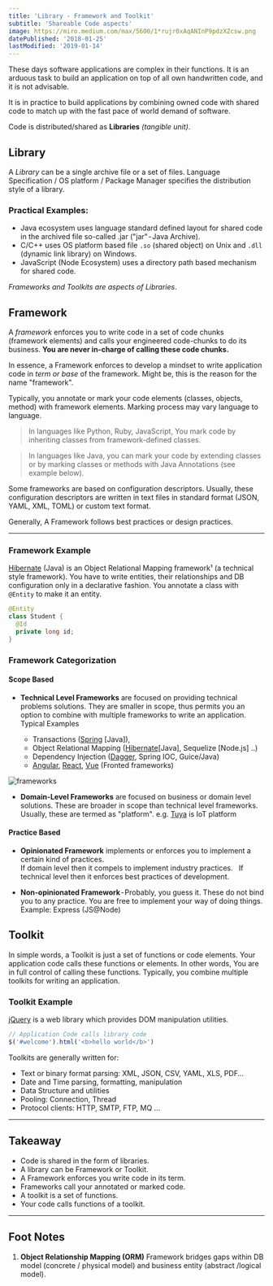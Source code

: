 ```yaml
---
title: 'Library - Framework and Toolkit'
subtitle: 'Shareable Code aspects'
image: https://miro.medium.com/max/5600/1*rujr0xAqANInP9pdzXZcsw.png
datePublished: '2018-01-25'
lastModified: '2019-01-14'
---
```


These days software applications are complex in their functions. It is an arduous task to build an application on top of all own handwritten code, and it is not advisable.

It is in practice to build applications by combining owned code with shared code to match up with the fast pace of world demand of software.

Code is distributed/shared as **Libraries** _(tangible unit)_.

## Library

A _Library_ can be a single archive file or a set of files. Language Specification / OS platform / Package Manager specifies the distribution style of a library.

### Practical Examples:

- Java ecosystem uses language standard defined layout for shared code in the archived file so-called .jar ("jar" - Java Archive).
- C/C++ uses OS platform based file `.so` (shared object) on Unix and `.dll` (dynamic link library) on Windows.
- JavaScript (Node Ecosystem) uses a directory path based mechanism for shared code.

_Frameworks and Toolkits are aspects of Libraries_.

## Framework

A _framework_ enforces you to write code in a set of code chunks (framework elements) and calls your engineered code-chunks to do its business. **You are never in-charge of calling these code chunks.**

In essence, a Framework enforces to develop a mindset to write application code in _term or base_ of the framework. Might be, this is the reason for the name "framework".

Typically, you annotate or mark your code elements (classes, objects, method) with framework elements. Marking process may vary language to language.

> In languages like Python, Ruby, JavaScript, You mark code by inheriting classes from framework-defined classes.

> In languages like Java, you can mark your code by extending classes or by marking classes or methods with Java Annotations (see example below).

Some frameworks are based on configuration descriptors. Usually, these configuration descriptors are written in text files in standard format (JSON, YAML, XML, TOML) or custom text format.

Generally, A Framework follows best practices or design practices.

---

### Framework Example

[Hibernate](https://hibernate.org/) (Java) is an Object Relational Mapping framework¹ (a technical style framework). You have to write entities, their relationships and DB configuration only in a declarative fashion.
You annotate a class with `@Entity` to make it an entity.

```java
@Entity
class Student {
  @Id
  private long id;
}
```

### Framework Categorization

#### Scope Based

- **Technical Level Frameworks** are focused on providing technical problems solutions. They are smaller in scope, thus permits you an option to combine with multiple frameworks to write an application.
  Typical Examples

  - Transactions ([Spring](https://spring.io/) [Java]),
  - Object Relational Mapping ([Hibernate](https://hibernate.org/)[Java], Sequelize [Node.js] ..)
  - Dependency Injection ([Dagger](https://dagger.dev/), Spring IOC, Guice/Java)
  - [Angular](https://angular.io/), [React](https://reactjs.org/), [Vue](https://vuejs.org/) (Fronted frameworks)

![frameworks](https://miro.medium.com/max/5600/1*rujr0xAqANInP9pdzXZcsw.png)

- **Domain-Level Frameworks** are focused on business or domain level solutions. These are broader in scope than technical level frameworks. 
  Usually, these are termed as "platform".
  e.g. [Tuya](https://en.tuya.com/) is IoT platform

#### Practice Based

- **Opinionated Framework** implements or enforces you to implement a certain kind of practices.   
  If domain level then it compels to implement industry practices.  
  If technical level then it enforces best practices of development.

- **Non-opinionated Framework** - Probably, you guess it. These do not bind you to any practice. You are free to implement your way of doing things. Example: Express (JS@Node)

## Toolkit

In simple words, a Toolkit is just a set of functions or code elements.
Your application code calls these functions or elements. In other words, You are in full control of calling these functions. Typically, you combine multiple toolkits for writing an application.

### Toolkit Example 

[jQuery](https://jquery.com/) is a web library which provides DOM manipulation utilities.

```javascript
// Application Code calls library code
$('#welcome').html('<b>hello world</b>')
```

Toolkits are generally written for:

- Text or binary format parsing: XML, JSON, CSV, YAML, XLS, PDF…
- Date and Time parsing, formatting, manipulation
- Data Structure and utilities
- Pooling: Connection, Thread
- Protocol clients: HTTP, SMTP, FTP, MQ …

---

## Takeaway

- Code is shared in the form of libraries.
- A library can be Framework or Toolkit.
- A Framework enforces you write code in its term.
- Frameworks call your annotated or marked code.
- A toolkit is a set of functions.
- Your code calls functions of a toolkit.

---

## Foot Notes

1. **Object Relationship Mapping (ORM)** Framework bridges gaps within DB model (concrete / physical model) and business entity (abstract /logical model).
